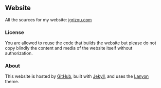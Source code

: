 ## Website

All the sources for my website: [jgrizou.com](jgrizou.com)

### License

You are allowed to reuse the code that builds the website but please do not copy blindly the content and media of the website itself without authorization.

### About

This website is hosted by [GitHub](https://pages.github.com/), built with [Jekyll](https://jekyllrb.com/), and uses the [Lanyon](http://lanyon.getpoole.com/) theme.
